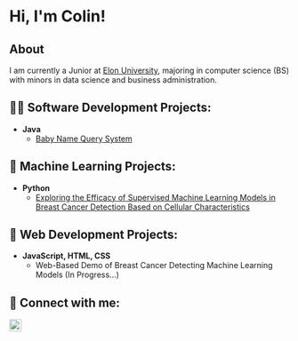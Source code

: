 <h1>Hi, I'm Colin!</h1>

<h2>About</h2>
<p>I am currently a Junior at <a href='https://www.elon.edu/'>Elon University</a>, majoring in computer science (BS) with minors in data science and business administration.</p>

<h2>👨‍💻 Software Development Projects:</h2>

- <b>Java</b>
  - [Baby Name Query System]((https://github.com/cdailey2/BabyNameQuerySystem))

<h2>🤖 Machine Learning Projects:</h2>

- <b>Python</b>
  - [Exploring the Efficacy of Supervised Machine Learning Models in Breast Cancer Detection Based on Cellular Characteristics](https://github.com/cdailey2/Breast_Cancer_Detection)
 
<h2>🛜 Web Development Projects:</h2>

- <b>JavaScript, HTML, CSS</b>
  - Web-Based Demo of Breast Cancer Detecting Machine Learning Models (In Progress...)
    
<h2> 🤳 Connect with me:</h2>

[<img align="left" alt="ColinDailey LinkedIn" width="22px" src="https://cdn.jsdelivr.net/npm/simple-icons@v3/icons/linkedin.svg" />][linkedin]

[linkedin]: https://www.linkedin.com/in/colin-dailey-2aa66829b

<!--
**cdailey2/cdailey2** is a ✨ _special_ ✨ repository because its `README.md` (this file) appears on your GitHub profile.

Here are some ideas to get you started:

- 🔭 I’m currently working on ...
- 🌱 I’m currently learning ...
- 👯 I’m looking to collaborate on ...
- 🤔 I’m looking for help with ...
- 💬 Ask me about ...
- 📫 How to reach me: ...
- 😄 Pronouns: ...
- ⚡ Fun fact: ...
-->
